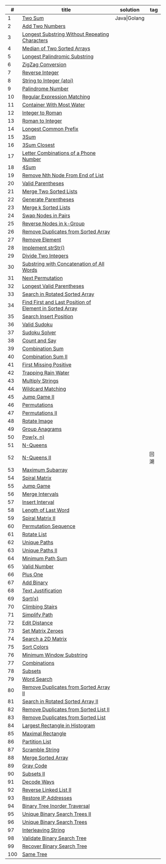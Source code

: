 | #    | title                                    | solution     | tag  |
| ---- | ---------------------------------------- | ------------ | ---- |
| 1    | [Two Sum](https://leetcode-cn.com/problems/two-sum) | Java\|Golang |      |
| 2    | [Add Two Numbers](https://leetcode-cn.com/problems/add-two-numbers) |              |      |
| 3    | [Longest Substring Without Repeating Characters](https://leetcode-cn.com/problems/longest-substring-without-repeating-characters) |              |      |
| 4    | [Median of Two Sorted Arrays](https://leetcode-cn.com/problems/median-of-two-sorted-arrays) |              |      |
| 5    | [Longest Palindromic Substring](https://leetcode-cn.com/problems/longest-palindromic-substring) |              |      |
| 6    | [ZigZag Conversion](https://leetcode-cn.com/problems/zigzag-conversion) |              |      |
| 7    | [Reverse Integer](https://leetcode-cn.com/problems/reverse-integer) |              |      |
| 8    | [String to Integer (atoi)](https://leetcode-cn.com/problems/string-to-integer-atoi) |              |      |
| 9    | [Palindrome Number](https://leetcode-cn.com/problems/palindrome-number) |              |      |
| 10   | [Regular Expression Matching](https://leetcode-cn.com/problems/regular-expression-matching) |              |      |
| 11   | [Container With Most Water](https://leetcode-cn.com/problems/container-with-most-water) |              |      |
| 12   | [Integer to Roman](https://leetcode-cn.com/problems/integer-to-roman) |              |      |
| 13   | [Roman to Integer](https://leetcode-cn.com/problems/roman-to-integer) |              |      |
| 14   | [Longest Common Prefix](https://leetcode-cn.com/problems/longest-common-prefix) |              |      |
| 15   | [3Sum](https://leetcode-cn.com/problems/3sum) |              |      |
| 16   | [3Sum Closest](https://leetcode-cn.com/problems/3sum-closest) |              |      |
| 17   | [Letter Combinations of a Phone Number](https://leetcode-cn.com/problems/letter-combinations-of-a-phone-number) |              |      |
| 18   | [4Sum](https://leetcode-cn.com/problems/4sum) |              |      |
| 19   | [Remove Nth Node From End of List](https://leetcode-cn.com/problems/remove-nth-node-from-end-of-list) |              |      |
| 20   | [Valid Parentheses](https://leetcode-cn.com/problems/valid-parentheses) |              |      |
| 21   | [Merge Two Sorted Lists](https://leetcode-cn.com/problems/merge-two-sorted-lists) |              |      |
| 22   | [Generate Parentheses](https://leetcode-cn.com/problems/generate-parentheses) |              |      |
| 23   | [Merge k Sorted Lists](https://leetcode-cn.com/problems/merge-k-sorted-lists) |              |      |
| 24   | [Swap Nodes in Pairs](https://leetcode-cn.com/problems/swap-nodes-in-pairs) |              |      |
| 25   | [Reverse Nodes in k-Group](https://leetcode-cn.com/problems/reverse-nodes-in-k-group) |              |      |
| 26   | [Remove Duplicates from Sorted Array](https://leetcode-cn.com/problems/remove-duplicates-from-sorted-array) |              |      |
| 27   | [Remove Element](https://leetcode-cn.com/problems/remove-element) |              |      |
| 28   | [Implement strStr()](https://leetcode-cn.com/problems/implement-strstr) |              |      |
| 29   | [Divide Two Integers](https://leetcode-cn.com/problems/divide-two-integers) |              |      |
| 30   | [Substring with Concatenation of All Words](https://leetcode-cn.com/problems/substring-with-concatenation-of-all-words) |              |      |
| 31   | [Next Permutation](https://leetcode-cn.com/problems/next-permutation) |              |      |
| 32   | [Longest Valid Parentheses](https://leetcode-cn.com/problems/longest-valid-parentheses) |              |      |
| 33   | [Search in Rotated Sorted Array](https://leetcode-cn.com/problems/search-in-rotated-sorted-array) |              |      |
| 34   | [Find First and Last Position of Element in Sorted Array](https://leetcode-cn.com/problems/find-first-and-last-position-of-element-in-sorted-array) |              |      |
| 35   | [Search Insert Position](https://leetcode-cn.com/problems/search-insert-position) |              |      |
| 36   | [Valid Sudoku](https://leetcode-cn.com/problems/valid-sudoku) |              |      |
| 37   | [Sudoku Solver](https://leetcode-cn.com/problems/sudoku-solver) |              |      |
| 38   | [Count and Say](https://leetcode-cn.com/problems/count-and-say) |              |      |
| 39   | [Combination Sum](https://leetcode-cn.com/problems/combination-sum) |              |      |
| 40   | [Combination Sum II](https://leetcode-cn.com/problems/combination-sum-ii) |              |      |
| 41   | [First Missing Positive](https://leetcode-cn.com/problems/first-missing-positive) |              |      |
| 42   | [Trapping Rain Water](https://leetcode-cn.com/problems/trapping-rain-water) |              |      |
| 43   | [Multiply Strings](https://leetcode-cn.com/problems/multiply-strings) |              |      |
| 44   | [Wildcard Matching](https://leetcode-cn.com/problems/wildcard-matching) |              |      |
| 45   | [Jump Game II](https://leetcode-cn.com/problems/jump-game-ii) |              |      |
| 46   | [Permutations](https://leetcode-cn.com/problems/permutations) |              |      |
| 47   | [Permutations II](https://leetcode-cn.com/problems/permutations-ii) |              |      |
| 48   | [Rotate Image](https://leetcode-cn.com/problems/rotate-image) |              |      |
| 49   | [Group Anagrams](https://leetcode-cn.com/problems/group-anagrams) |              |      |
| 50   | [Pow(x, n)](https://leetcode-cn.com/problems/powx-n) |              |      |
| 51   | [N-Queens](https://leetcode-cn.com/problems/n-queens) |              |      |
| 52   | [N-Queens II](https://leetcode-cn.com/problems/n-queens-ii) |              | 回溯   |
| 53   | [Maximum Subarray](https://leetcode-cn.com/problems/maximum-subarray) |              |      |
| 54   | [Spiral Matrix](https://leetcode-cn.com/problems/spiral-matrix) |              |      |
| 55   | [Jump Game](https://leetcode-cn.com/problems/jump-game) |              |      |
| 56   | [Merge Intervals](https://leetcode-cn.com/problems/merge-intervals) |              |      |
| 57   | [Insert Interval](https://leetcode-cn.com/problems/insert-interval) |              |      |
| 58   | [Length of Last Word](https://leetcode-cn.com/problems/length-of-last-word) |              |      |
| 59   | [Spiral Matrix II](https://leetcode-cn.com/problems/spiral-matrix-ii) |              |      |
| 60   | [Permutation Sequence](https://leetcode-cn.com/problems/permutation-sequence) |              |      |
| 61   | [Rotate List](https://leetcode-cn.com/problems/rotate-list) |              |      |
| 62   | [Unique Paths](https://leetcode-cn.com/problems/unique-paths) |              |      |
| 63   | [Unique Paths II](https://leetcode-cn.com/problems/unique-paths-ii) |              |      |
| 64   | [Minimum Path Sum](https://leetcode-cn.com/problems/minimum-path-sum) |              |      |
| 65   | [Valid Number](https://leetcode-cn.com/problems/valid-number) |              |      |
| 66   | [Plus One](https://leetcode-cn.com/problems/plus-one) |              |      |
| 67   | [Add Binary](https://leetcode-cn.com/problems/add-binary) |              |      |
| 68   | [Text Justification](https://leetcode-cn.com/problems/text-justification) |              |      |
| 69   | [Sqrt(x)](https://leetcode-cn.com/problems/sqrtx) |              |      |
| 70   | [Climbing Stairs](https://leetcode-cn.com/problems/climbing-stairs) |              |      |
| 71   | [Simplify Path](https://leetcode-cn.com/problems/simplify-path) |              |      |
| 72   | [Edit Distance](https://leetcode-cn.com/problems/edit-distance) |              |      |
| 73   | [Set Matrix Zeroes](https://leetcode-cn.com/problems/set-matrix-zeroes) |              |      |
| 74   | [Search a 2D Matrix](https://leetcode-cn.com/problems/search-a-2d-matrix) |              |      |
| 75   | [Sort Colors](https://leetcode-cn.com/problems/sort-colors) |              |      |
| 76   | [Minimum Window Substring](https://leetcode-cn.com/problems/minimum-window-substring) |              |      |
| 77   | [Combinations](https://leetcode-cn.com/problems/combinations) |              |      |
| 78   | [Subsets](https://leetcode-cn.com/problems/subsets) |              |      |
| 79   | [Word Search](https://leetcode-cn.com/problems/word-search) |              |      |
| 80   | [Remove Duplicates from Sorted Array II](https://leetcode-cn.com/problems/remove-duplicates-from-sorted-array-ii) |              |      |
| 81   | [Search in Rotated Sorted Array II](https://leetcode-cn.com/problems/search-in-rotated-sorted-array-ii) |              |      |
| 82   | [Remove Duplicates from Sorted List II](https://leetcode-cn.com/problems/remove-duplicates-from-sorted-list-ii) |              |      |
| 83   | [Remove Duplicates from Sorted List](https://leetcode-cn.com/problems/remove-duplicates-from-sorted-list) |              |      |
| 84   | [Largest Rectangle in Histogram](https://leetcode-cn.com/problems/largest-rectangle-in-histogram) |              |      |
| 85   | [Maximal Rectangle](https://leetcode-cn.com/problems/maximal-rectangle) |              |      |
| 86   | [Partition List](https://leetcode-cn.com/problems/partition-list) |              |      |
| 87   | [Scramble String](https://leetcode-cn.com/problems/scramble-string) |              |      |
| 88   | [Merge Sorted Array](https://leetcode-cn.com/problems/merge-sorted-array) |              |      |
| 89   | [Gray Code](https://leetcode-cn.com/problems/gray-code) |              |      |
| 90   | [Subsets II](https://leetcode-cn.com/problems/subsets-ii) |              |      |
| 91   | [Decode Ways](https://leetcode-cn.com/problems/decode-ways) |              |      |
| 92   | [Reverse Linked List II](https://leetcode-cn.com/problems/reverse-linked-list-ii) |              |      |
| 93   | [Restore IP Addresses](https://leetcode-cn.com/problems/restore-ip-addresses) |              |      |
| 94   | [Binary Tree Inorder Traversal](https://leetcode-cn.com/problems/binary-tree-inorder-traversal) |              |      |
| 95   | [Unique Binary Search Trees II](https://leetcode-cn.com/problems/unique-binary-search-trees-ii) |              |      |
| 96   | [Unique Binary Search Trees](https://leetcode-cn.com/problems/unique-binary-search-trees) |              |      |
| 97   | [Interleaving String](https://leetcode-cn.com/problems/interleaving-string) |              |      |
| 98   | [Validate Binary Search Tree](https://leetcode-cn.com/problems/validate-binary-search-tree) |              |      |
| 99   | [Recover Binary Search Tree](https://leetcode-cn.com/problems/recover-binary-search-tree) |              |      |
| 100  | [Same Tree](https://leetcode-cn.com/problems/same-tree) |              |      |
